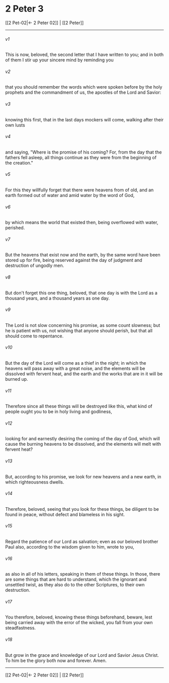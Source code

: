 # 2 Peter 3

[[2 Pet-02|← 2 Peter 02]] | [[2 Peter]]
***



###### v1 
This is now, beloved, the second letter that I have written to you; and in both of them I stir up your sincere mind by reminding you 

###### v2 
that you should remember the words which were spoken before by the holy prophets and the commandment of us, the apostles of the Lord and Savior: 

###### v3 
knowing this first, that in the last days mockers will come, walking after their own lusts 

###### v4 
and saying, "Where is the promise of his coming? For, from the day that the fathers fell asleep, all things continue as they were from the beginning of the creation." 

###### v5 
For this they willfully forget that there were heavens from of old, and an earth formed out of water and amid water by the word of God, 

###### v6 
by which means the world that existed then, being overflowed with water, perished. 

###### v7 
But the heavens that exist now and the earth, by the same word have been stored up for fire, being reserved against the day of judgment and destruction of ungodly men. 

###### v8 
But don't forget this one thing, beloved, that one day is with the Lord as a thousand years, and a thousand years as one day. 

###### v9 
The Lord is not slow concerning his promise, as some count slowness; but he is patient with us, not wishing that anyone should perish, but that all should come to repentance. 

###### v10 
But the day of the Lord will come as a thief in the night; in which the heavens will pass away with a great noise, and the elements will be dissolved with fervent heat, and the earth and the works that are in it will be burned up. 

###### v11 
Therefore since all these things will be destroyed like this, what kind of people ought you to be in holy living and godliness, 

###### v12 
looking for and earnestly desiring the coming of the day of God, which will cause the burning heavens to be dissolved, and the elements will melt with fervent heat? 

###### v13 
But, according to his promise, we look for new heavens and a new earth, in which righteousness dwells. 

###### v14 
Therefore, beloved, seeing that you look for these things, be diligent to be found in peace, without defect and blameless in his sight. 

###### v15 
Regard the patience of our Lord as salvation; even as our beloved brother Paul also, according to the wisdom given to him, wrote to you, 

###### v16 
as also in all of his letters, speaking in them of these things. In those, there are some things that are hard to understand, which the ignorant and unsettled twist, as they also do to the other Scriptures, to their own destruction. 

###### v17 
You therefore, beloved, knowing these things beforehand, beware, lest being carried away with the error of the wicked, you fall from your own steadfastness. 

###### v18 
But grow in the grace and knowledge of our Lord and Savior Jesus Christ. To him be the glory both now and forever. Amen.

***
[[2 Pet-02|← 2 Peter 02]] | [[2 Peter]]
